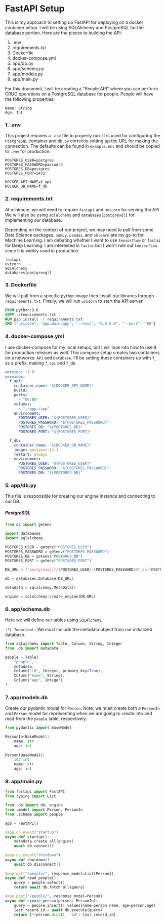 # FastAPI Setup

This is my approach to setting up FastAPI for deploying on a docker container setup. I will be using SQLAlchemy and PostgreSQL for the database portion. Here are the pieces to building the API:

1. .env
2. requirements.txt
3. Dockerfile
4. docker-compose.yml
5. app/db.py
6. app/schema.py
7. app/models.py
8. app/main.py

For this document, I will be creating a "People API" where you can perform CRUD operations on a PostgreSQL database for people. People will have the following properties:

```
Name: String
Age: Int
```

### 1. .env
This project requires a `.env` file to properly run. It is used for configuring the `PostgreSQL` container and `db.py` correctly setting up the URL for making the connection. The defaults can be found in `example.env` and should be copied to `.env` for production.

```
POSTGRES_USER=postgres
POSTGRES_PASSWORD=password
POSTGRES_DB=postgres
POSTGRES_PORT=5432

DOCKER_API_NAME=f_api
DOCKER_DB_NAME=f_db
```


### 2. requirements.txt
At minimum, we will need to require `fastapi` and `uvicorn` for serving the API. We will also be using `sqlalchemy` and `databases[postgresql]` for implementing our database.

Depending on the context of our project, we may need to pull from some Data Science packages. `numpy`, `pandas`, and `sklearn` are my go-to for Machine Learning. I am debating whether I want to use `tensorflow` or `fastai` for Deep Learning. I am interested in `fastai` but I won't rule out `tensorflow` since it is widely used in production.

```
fastapi
uvicorn
SQLAlchemy
databases[postgresql]
```

### 3. Dockerfile
We will pull from a specific `python` image then install our libraries through `requirements.txt`. Finally, we will run `uvicorn` to start the API server.

```dockerfile
FROM python:3.8
COPY ./requirements.txt .
RUN pip install -r requirements.txt
CMD ["uvicorn", "app.main:app", "--host", "0.0.0.0", "--port", "80"]
```

### 4. docker-compose.yml
I use docker-compose for my local setups, but I will look into how to use it for production releases as well. This compose setup creates two containers on a networks: `API` and `Database`.  I'll be setting these containers up with `f_` as a prefix, making `f_api` and `f_db`.

```yaml
version: '3.9'
services:
  f_api:
    container_name: "${DOCKER_API_NAME}"
    build: .
    ports: 
      - "80:80"
    volumes:
      - "./app:/app"
    environment:
      POSTGRES_USER: "${POSTGRES_USER}"
      POSTGRES_PASSWORD: "${POSTGRES_PASSWORD}"
      POSTGRES_DB: "${POSTGRES_DB}"
      POSTGRES_PORT: "${POSTGRES_PORT}"

  f_db:
    container_name: "${DOCKER_DB_NAME}"
    image: postgres:14.1
    restart: always
    environment:
      POSTGRES_USER: "${POSTGRES_USER}"
      POSTGRES_PASSWORD: "${POSTGRES_PASSWORD}"
      POSTGRES_DB: "${POSTGRES_DB}"
```

### 5. app/db.py

This file is responsible for creating our engine instance and connecting to our DB. 

##### PostgreSQL
```python
from os import getenv

import databases
import sqlalchemy

POSTGRES_USER = getenv("POSTGRES_USER")
POSTGRES_PASSWORD = getenv("POSTGRES_PASSWORD")
POSTGRES_DB = getenv("POSTGRES_DB")
POSTGRES_PORT = getenv("POSTGRES_PORT")

DB_URL = f'postgresql://{POSTGRES_USER}:{POSTGRES_PASSWORD}@f_db:{POSTGRES_PORT}/{POSTGRES_DB}'

db = databases.Database(DB_URL)

metadata = sqlalchemy.MetaData()

engine = sqlalchemy.create_engine(DB_URL)
```

### 6. app/schema.db

Here we will define our tables using `SQLAlchemy`. 

`(!) Important:` We must include the metadata object from our initialized database.

```python
from sqlalchemy import Table, Column, String, Integer
from .db import metadata

people = Table(
    "people",
    metadata,
    Column("id", Integer, primary_key=True),
    Column("name", String),
    Column("age", Integer)
)
```



### 7. app/models.db

Create our pydantic model for `Person`. Note, we must create both a `PersonIn` and `Person` model for representing when we are going to create into and read from the `people` table, respectively.

```python
from pydantic import BaseModel

PersonIn(BaseModel):
    name: str
    age: int
    
Person(BaseModel):
    id: int
    name: str
    age: int
```



### 8. app/main.py

```python
from fastapi import FastAPI
from typing import List

from .db import db, engine
from .model import Person, PersonIn
from .schema import people

app = FastAPI()

@app.on_event("startup")
async def startup():
    metadata.create_all(engine)
    await db.connect()
    
@app.on_event("shutdown")
async def shutdown()
    await db.disconnect()
    
@app.get("/people/", response_model=List[Person])   
async def read_people():
    query = people.select()
    return await db.fetch_all(query)

@app.post("/people/", response_model=Person)
async def create_person(person: PersonIn):
    query = people.insert().values(name=person.name, age=person.age)
    last_record_id = await db.execute(query)
    return {**person.dict(), "id": last_record_id}

```

